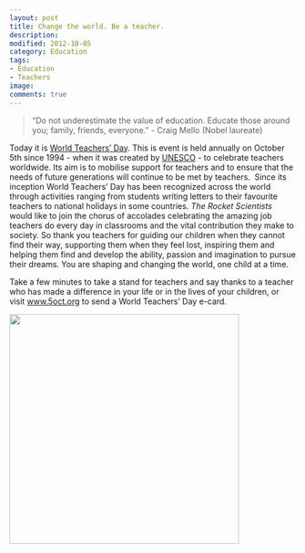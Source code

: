 ```yaml
---
layout: post
title: Change the world. Be a teacher.
description: 
modified: 2012-10-05
category: Education
tags:
- Education
- Teachers
image:
comments: true  
---
```

<blockquote>“Do not underestimate the value of education. Educate those around you; family, friends, everyone.” - Craig Mello (Nobel laureate)</blockquote>

Today it is <a class="zem_slink" title="World Teachers' Day" href="http://en.wikipedia.org/wiki/World_Teachers%27_Day" rel="wikipedia" target="_blank">World Teachers’ Day</a>. This is event is held annually on October 5th since 1994 - when it was created by <a class="zem_slink" title="UNESCO" href="http://maps.google.com/maps?ll=48.85,2.306&amp;spn=0.01,0.01&amp;q=48.85,2.306 (UNESCO)&amp;t=h" rel="geolocation" target="_blank">UNESCO</a> - to celebrate teachers worldwide. Its aim is to mobilise support for teachers and to ensure that the needs of future generations will continue to be met by teachers.  Since its inception World Teachers’ Day has been recognized across the world through activities ranging from students writing letters to their favourite teachers to national holidays in some countries. <em>The Rocket Scientists</em> would like to join the chorus of accolades celebrating the amazing job teachers do every day in classrooms and the vital contribution they make to society. So thank you teachers for guiding our children when they cannot find their way, supporting them when they feel lost, inspiring them and helping them find and develop the ability, passion and imagination to pursue their dreams. You are shaping and changing the world, one child at a time.

Take a few minutes to take a stand for teachers and say thanks to a teacher who has made a difference in your life or in the lives of your children, or visit <a href="http://www.5oct.org/">www.5oct.org</a> to send a World Teachers’ Day e-card.

<img src="http://therocketscientists.files.wordpress.com/2012/10/208213_392894140781619_1539668419_n.jpg" alt="" width="403" height="403" /></a>


